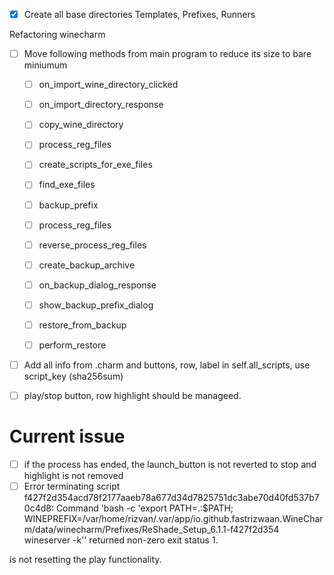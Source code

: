 - [x] Create all base directories Templates, Prefixes, Runners


Refactoring winecharm

- [ ] Move following methods from main program to reduce its size to bare miniumum
    - [ ] on_import_wine_directory_clicked
    - [ ] on_import_directory_response
    - [ ] copy_wine_directory
    - [ ] process_reg_files
    - [ ] create_scripts_for_exe_files
    - [ ] find_exe_files
    
    - [ ] backup_prefix
    - [ ] process_reg_files
    - [ ] reverse_process_reg_files
    - [ ] create_backup_archive
    - [ ] on_backup_dialog_response
    - [ ] show_backup_prefix_dialog
    - [ ] restore_from_backup
    - [ ] perform_restore
    
- [ ] Add all info from .charm and buttons, row, label in self.all_scripts, use script_key (sha256sum)
- [ ] play/stop button, row highlight should be manageed.



# Current issue
- [ ] if the process has ended, the launch_button is not reverted to stop and highlight is not removed
- [ ]  Error terminating script f427f2d354acd78f2177aaeb78a677d34d7825751dc3abe70d40fd537b70c4d8: Command 'bash -c 'export PATH=.:$PATH; WINEPREFIX=/var/home/rizvan/.var/app/io.github.fastrizwaan.WineCharm/data/winecharm/Prefixes/ReShade_Setup_6.1.1-f427f2d354 wineserver -k'' returned non-zero exit status 1.

is not resetting the play functionality.
 
